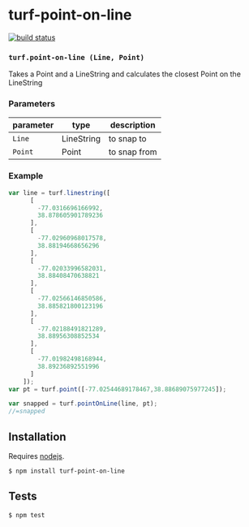 # turf-point-on-line

[![build status](https://secure.travis-ci.org/Turfjs/turf-point-on-line.png)](http://travis-ci.org/Turfjs/turf-point-on-line)




### `turf.point-on-line (Line, Point)`

Takes a Point and a LineString and calculates the closest Point on the LineString


### Parameters

| parameter | type       | description  |
| --------- | ---------- | ------------ |
| `Line`    | LineString | to snap to   |
| `Point`   | Point      | to snap from |


### Example

```js
var line = turf.linestring([
      [
        -77.0316696166992,
        38.878605901789236
      ],
      [
        -77.02960968017578,
        38.88194668656296
      ],
      [
        -77.02033996582031,
        38.88408470638821
      ],
      [
        -77.02566146850586,
        38.885821800123196
      ],
      [
        -77.02188491821289,
        38.88956308852534
      ],
      [
        -77.01982498168944,
        38.89236892551996
      ]
    ]);
var pt = turf.point([-77.02544689178467,38.88689075977245]);

var snapped = turf.pointOnLine(line, pt);
//=snapped
```

## Installation

Requires [nodejs](http://nodejs.org/).

```sh
$ npm install turf-point-on-line
```

## Tests

```sh
$ npm test
```


